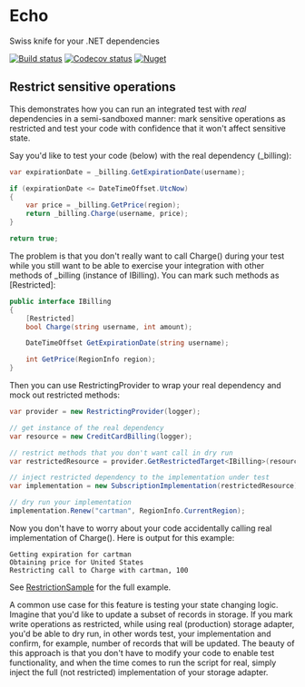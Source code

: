# Echo

Swiss knife for your .NET dependencies

[![Build status](https://img.shields.io/appveyor/ci/daulet/echo/master.svg)](https://ci.appveyor.com/project/daulet/echo)
[![Codecov status](https://img.shields.io/codecov/c/github/daulet/echo.svg)](https://codecov.io/gh/daulet/Echo)
[![Nuget](https://img.shields.io/nuget/v/Echo.svg)](https://www.nuget.org/packages/echo/)

## Restrict sensitive operations

This demonstrates how you can run an integrated test with *real* dependencies in a semi-sandboxed manner: mark sensitive operations as restricted and test your code with confidence that it won't affect sensitive state.

Say you'd like to test your code (below) with the real dependency (_billing):

``` csharp
var expirationDate = _billing.GetExpirationDate(username);

if (expirationDate <= DateTimeOffset.UtcNow)
{
    var price = _billing.GetPrice(region);
    return _billing.Charge(username, price);
}

return true;
```

The problem is that you don't really want to call Charge() during your test while you still want to be able to exercise your integration with other methods of _billing (instance of IBilling). You can mark such methods as [Restricted]:

``` csharp
public interface IBilling
{
    [Restricted]
    bool Charge(string username, int amount);

    DateTimeOffset GetExpirationDate(string username);

    int GetPrice(RegionInfo region);
}
```

Then you can use RestrictingProvider to wrap your real dependency and mock out restricted methods:

``` csharp
var provider = new RestrictingProvider(logger);

// get instance of the real dependency
var resource = new CreditCardBilling(logger);

// restrict methods that you don't want call in dry run
var restrictedResource = provider.GetRestrictedTarget<IBilling>(resource);

// inject restricted dependency to the implementation under test
var implementation = new SubscriptionImplementation(restrictedResource);

// dry run your implementation
implementation.Renew("cartman", RegionInfo.CurrentRegion);
```

Now you don't have to worry about your code accidentally calling real implementation of Charge(). Here is output for this example:

``` text
Getting expiration for cartman
Obtaining price for United States
Restricting call to Charge with cartman, 100
```

See [RestrictionSample](/sample/RestrictionSample) for the full example.

A common use case for this feature is testing your state changing logic. Imagine that you'd like to update a subset of records in storage. If you mark write operations as restricted, while using real (production) storage adapter, you'd be able to dry run, in other words test, your implementation and confirm, for example, number of records that will be updated. The beauty of this approach is that you don't have to modify your code to enable test functionality, and when the time comes to run the script for real, simply inject the full (not restricted) implementation of your storage adapter.
